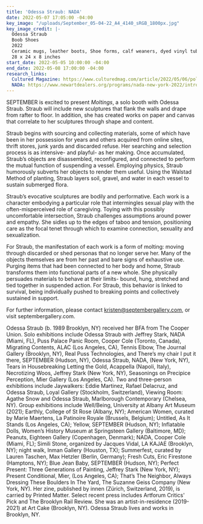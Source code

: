```yaml
---
title: 'Odessa Straub: NADA'
date: 2022-05-07 17:05:00 -04:00
key_image: "/uploads/September_05-04-22_A4_4140_sRGB_1800px.jpg"
key_image_credit: |-
  Odessa Straub
  Boob Shoes
  2022
  Ceramic mugs, leather boots, Shoe forms, calf weaners, dyed vinyl tubing, water, soil, variable ecosystem with subwassertang
  28 x 24 x 8 inches
start_date: 2022-05-05 10:00:00 -04:00
end_date: 2022-05-08 17:00:00 -04:00
research_links:
  Cultured Magazine: https://www.culturedmag.com/article/2022/05/06/politics-take-center-stage-at-new-art-dealers-alliance-in-new-york
  NADA: https://www.newartdealers.org/programs/nada-new-york-2022/introduction
---
```


SEPTEMBER is excited to present *Moltings*, a solo booth with Odessa Straub. Straub will include new sculptures that flank the walls and drape from rafter to floor. In addition, she has created works on paper and canvas that correlate to her sculptures through shape and content.

Straub begins with sourcing and collecting materials, some of which have been in her possession for years and others acquired from online sites, thrift stores, junk yards and discarded refuse. Her searching and selection process is as intensive- and playful- as her making. Once accumulated, Straub’s objects are disassembled, reconfigured, and connected to perform the mutual function of suspending a vessel. Employing physics, Straub humorously subverts her objects to render them useful. Using the Walstad Method of planting, Straub layers soil, gravel, and water in each vessel to sustain submerged flora.

Straub’s evocative sculptures are bodily and performative. Each work is a character embodying a particular role that intermingles sexual play with the often-misperceived role of caregiving. Toying with this possibly uncomfortable intersection, Straub challenges assumptions around power and empathy. She sidles up to the edges of taboo and tension, positioning care as the focal tenet through which to examine connection, sexuality and sexualization.

For Straub, the manifestation of each work is a form of molting: moving through discarded or shed personas that no longer serve her. Many of the objects themselves are from her past and bare signs of exhaustive use. Purging items that had been connected to her body and home, Straub transforms them into functional parts of a new whole. She physically persuades materials to behave at their limits- bound, hung, stretched and tied together in suspended action. For Straub, this behavior is linked to survival, being individually pushed to breaking points and collectively sustained in support.

For further information, please contact kristen@septembergallery.com, or visit septembergallery.com.


Odessa Straub (b. 1989 Brooklyn, NY) received her BFA from The Cooper Union. Solo exhibitions include Odessa Straub with Jeffrey Stark, NADA (Miami, FL), Puss Palace Panic Room, Cooper Cole (Toronto, Canada), Migrating Contents, ALAC (Los Angeles, CA), Tennis Elbow, The Journal Gallery (Brooklyn, NY), Real Puss Technologies, and There’s my chair I put it there, SEPTEMBER (Hudson, NY), Odessa Straub, NADA, (New York, NY), Tears in Housebreaking Letting the Gold, Acappella (Napoli, Italy), Necrotizing Woos, Jeffrey Stark (New York, NY), Seasonings on Precipice Perception, Mier Gallery (Los Angeles, CA). Two and three-person exhibitions include Jaywalkers: Eddie Martinez, Rafael Delacruz, and Odessa Straub, Loyal Gallery (Stockholm, Switzerland), Viewing Room: Agathe Snow and Odessa Straub, Marlborough Contemporary (Chelsea, NY). Group exhibitions include Well/Being, University at Albany Art Museum (2021); Earthly, College of St Rose (Albany, NY); American Women, curated by Marie Maertens, La Patinoire Royale (Brussels, Belgium); Untitled, As It Stands (Los Angeles, CA); Yellow, SEPTEMBER (Hudson, NY); Inflatable Dolls, Women’s History Museum at Springsteen Gallery (Baltimore, MD); Peanuts, Eighteen Gallery (Copenhagen, Denmark); NADA, Cooper Cole (Miami, FL); Simili Stone, organized by Jacques Vidal, LA KAJAE (Brooklyn, NY); night walk, Inman Gallery (Houston, TX); Summerfest, curated by Lauren Taschen, Max Hetzler (Berlin, Germany); Fresh Cuts, Eric Firestone (Hamptons, NY); Blue Jean Baby, SEPTEMBER (Hudson, NY); Perfect Present: Three Generations of Painting, Jeffrey Stark (New York, NY); Present Conditional, Mier, (Los Angeles, CA); That’s The Neighbor, Always Dressing These Boulders In The Yard, The Suzanne Geiss Company (New York, NY). Her zine, published by innen (Zürich, Switzerland, 2019), is carried by Printed Matter. Select recent press includes Artforum Critics' Pick and The Brooklyn Rail Review. She was an artist-in-residence (2019-2021) at Art Cake (Brooklyn, NY). Odessa Straub lives and works in Brooklyn, NY.